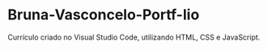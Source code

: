 # Bruna-Vasconcelo-Portf-lio
Currículo criado no Visual Studio Code, utilizando HTML, CSS e JavaScript.
